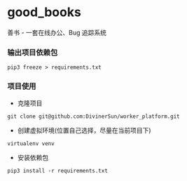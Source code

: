 # good_books

善书 - 一套在线办公、Bug 追踪系统

### 输出项目依赖包

```shell script
pip3 freeze > requirements.txt
```

### 项目使用

-   克隆项目

```shell script
git clone git@github.com:DivinerSun/worker_platform.git
```

-   创建虚拟环境(位置自己选择，尽量在当前项目下)

```shell script
virtualenv venv
```

-   安装依赖包

```shell script
pip3 install -r requirements.txt
```
